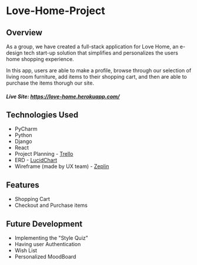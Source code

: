 # Love-Home-Project

## Overview

As a group, we have created a full-stack application for Love Home, an e-design tech start-up solution that simplifies and personalizes the users home shopping experience. 

In this app, users are able to make a profile, browse through our selection of living room furniture, add items to their shopping cart, and then are able to purchase the items thorugh our site. 

##### Live Site: https://love-home.herokuapp.com/

## Technologies Used

* PyCharm
* Python
* Django
* React
* Project Planning - [Trello](https://trello.com/b/Y4XWys3x/project-4-love-home)
* ERD - [LucidChart](https://www.lucidchart.com/documents/edit/f4a4bc92-1fbd-426b-9a1f-00f4e1f0e9d0/0?shared=true&)
* Wireframe (made by UX team) - [Zeplin](https://zpl.io/aREQjwv)

## Features

* Shopping Cart 
* Checkout and Purchase items

## Future Development

* Implementing the "Style Quiz"
* Having user Authentication
* Wish List
* Personalized MoodBoard
